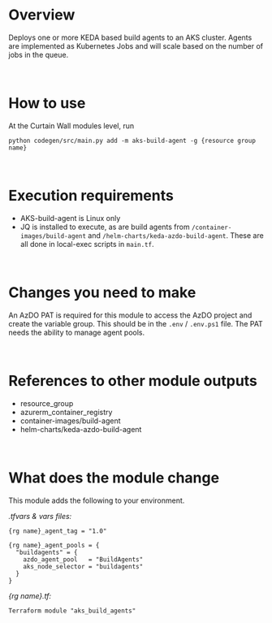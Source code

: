 # Overview

Deploys one or more KEDA based build agents to an AKS cluster.
Agents are implemented as Kubernetes Jobs and will scale based on the number of jobs in the queue.

&nbsp;
# How to use

At the Curtain Wall modules level, run

`python codegen/src/main.py add -m aks-build-agent -g {resource group name}`

&nbsp;
# Execution requirements

- AKS-build-agent is Linux only 
- JQ is installed to execute, as are build agents from `/container-images/build-agent` and `/helm-charts/keda-azdo-build-agent`. These are all done in local-exec scripts in `main.tf`.

&nbsp;
# Changes you need to make

An AzDO PAT is required for this module to access the AzDO project and create the variable group. This should be in the `.env` / `.env.ps1` file.  The PAT needs the ability to manage agent pools.


&nbsp;
# References to other module outputs

- resource_group
- azurerm_container_registry
- container-images/build-agent
- helm-charts/keda-azdo-build-agent

&nbsp;
# What does the module change

This module adds the following to your environment.

*.tfvars & vars files:*
```
{rg name}_agent_tag = "1.0"

{rg name}_agent_pools = {
  "buildagents" = {
    azdo_agent_pool   = "BuildAgents"
    aks_node_selector = "buildagents"
  }
}
```
*{rg name}.tf:* 
```
Terraform module "aks_build_agents" 
```
